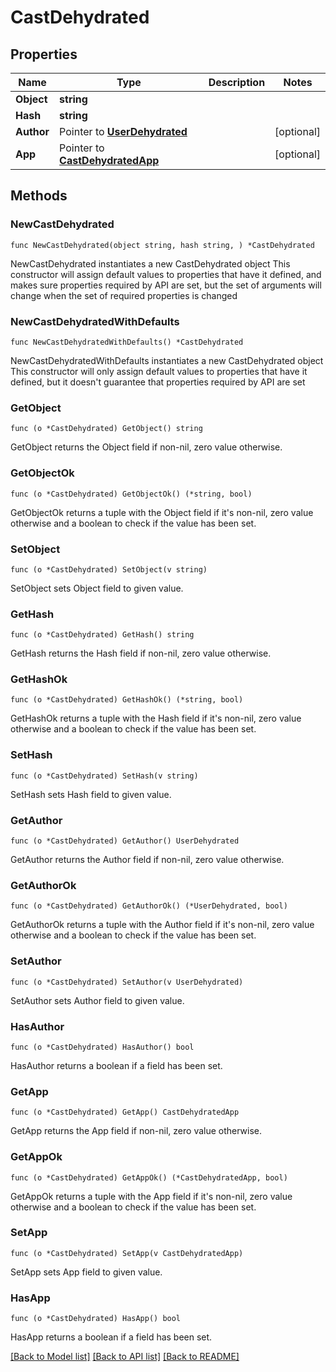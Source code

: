 # CastDehydrated

## Properties

Name | Type | Description | Notes
------------ | ------------- | ------------- | -------------
**Object** | **string** |  | 
**Hash** | **string** |  | 
**Author** | Pointer to [**UserDehydrated**](UserDehydrated.md) |  | [optional] 
**App** | Pointer to [**CastDehydratedApp**](CastDehydratedApp.md) |  | [optional] 

## Methods

### NewCastDehydrated

`func NewCastDehydrated(object string, hash string, ) *CastDehydrated`

NewCastDehydrated instantiates a new CastDehydrated object
This constructor will assign default values to properties that have it defined,
and makes sure properties required by API are set, but the set of arguments
will change when the set of required properties is changed

### NewCastDehydratedWithDefaults

`func NewCastDehydratedWithDefaults() *CastDehydrated`

NewCastDehydratedWithDefaults instantiates a new CastDehydrated object
This constructor will only assign default values to properties that have it defined,
but it doesn't guarantee that properties required by API are set

### GetObject

`func (o *CastDehydrated) GetObject() string`

GetObject returns the Object field if non-nil, zero value otherwise.

### GetObjectOk

`func (o *CastDehydrated) GetObjectOk() (*string, bool)`

GetObjectOk returns a tuple with the Object field if it's non-nil, zero value otherwise
and a boolean to check if the value has been set.

### SetObject

`func (o *CastDehydrated) SetObject(v string)`

SetObject sets Object field to given value.


### GetHash

`func (o *CastDehydrated) GetHash() string`

GetHash returns the Hash field if non-nil, zero value otherwise.

### GetHashOk

`func (o *CastDehydrated) GetHashOk() (*string, bool)`

GetHashOk returns a tuple with the Hash field if it's non-nil, zero value otherwise
and a boolean to check if the value has been set.

### SetHash

`func (o *CastDehydrated) SetHash(v string)`

SetHash sets Hash field to given value.


### GetAuthor

`func (o *CastDehydrated) GetAuthor() UserDehydrated`

GetAuthor returns the Author field if non-nil, zero value otherwise.

### GetAuthorOk

`func (o *CastDehydrated) GetAuthorOk() (*UserDehydrated, bool)`

GetAuthorOk returns a tuple with the Author field if it's non-nil, zero value otherwise
and a boolean to check if the value has been set.

### SetAuthor

`func (o *CastDehydrated) SetAuthor(v UserDehydrated)`

SetAuthor sets Author field to given value.

### HasAuthor

`func (o *CastDehydrated) HasAuthor() bool`

HasAuthor returns a boolean if a field has been set.

### GetApp

`func (o *CastDehydrated) GetApp() CastDehydratedApp`

GetApp returns the App field if non-nil, zero value otherwise.

### GetAppOk

`func (o *CastDehydrated) GetAppOk() (*CastDehydratedApp, bool)`

GetAppOk returns a tuple with the App field if it's non-nil, zero value otherwise
and a boolean to check if the value has been set.

### SetApp

`func (o *CastDehydrated) SetApp(v CastDehydratedApp)`

SetApp sets App field to given value.

### HasApp

`func (o *CastDehydrated) HasApp() bool`

HasApp returns a boolean if a field has been set.


[[Back to Model list]](../README.md#documentation-for-models) [[Back to API list]](../README.md#documentation-for-api-endpoints) [[Back to README]](../README.md)


